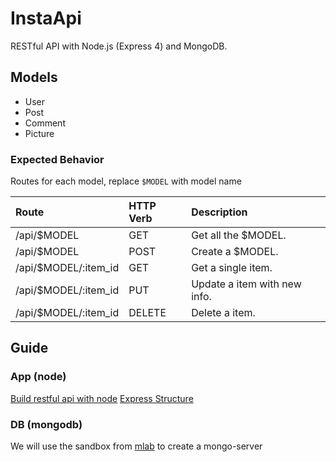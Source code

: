 # InstaApi

RESTful API with Node.js (Express 4) and MongoDB.

## Models
- User
- Post
- Comment
- Picture

### Expected Behavior
Routes for each model, replace `$MODEL` with model name

| Route                | HTTP Verb | Description                  |
|:---------------------|:----------|:-----------------------------|
| /api/$MODEL          | GET       | Get all the $MODEL.          |
| /api/$MODEL          | POST      | Create a $MODEL.             |
| /api/$MODEL/:item_id | GET       | Get a single item.           |
| /api/$MODEL/:item_id | PUT       | Update a item with new info. |
| /api/$MODEL/:item_id | DELETE    | Delete a item.               |

## Guide
### App (node)
[Build restful api with node](https://scotch.io/tutorials/build-a-restful-api-using-node-and-express-4)
[Express Structure](https://www.terlici.com/2014/08/25/best-practices-express-structure.html)
### DB (mongodb)
We will use the sandbox from [mlab](https://mlab.com) to create a mongo-server
